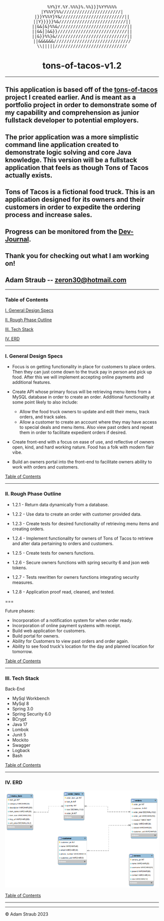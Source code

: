 <div align="center">
<p text-align = "center">
<pre>
%Y%}Y.%Y.%%%}%.%%}}]%YY%%%%
|Y%%Y}%%///////////////////////|
  |}}Y%%Y}Y&/////////////////////////||  
||Y}}}}}%&//////////////////////////||
||&&]&}%%&///////////////////////////||
||&&]]&&}}///////////////////////////||
||&}}%%}&////////////////////////////||
||&&&&&&//////////////////////////////
\\|||||////////////////////////////
</pre>
</p>

# tons-of-tacos-v1.2

</div>

---

## This application is based off of the [tons-of-tacos](https://github.com/strauberly/tons-of-tacos) project I created earlier. And is meant as a portfolio project in order to demonstrate some of my capability and comprehension as junior fullstack developer to potential employers.

## The prior application was a more simplistic command line application created to demonstrate logic solving and core Java knowledge. This version will be a fullstack application that feels as though Tons of Tacos actually exists.

## Tons of Tacos is a fictional food truck. This is an application designed for its owners and their customers in order to expedite the ordering process and increase sales.

## Progress can be monitored from the [Dev-Journal](https://github.com/strauberly/tons-of-tacos-v1.2/blob/main/DEV-JOURNAL.md).

## Thank you for checking out what I am working on!

## Adam Straub -- zeron30@hotmail.com

---

### Table of Contents

[I. General Design Specs](#i-general-design-specs)

[II. Rough Phase Outline](#ii-rough-phase-outline)

[III. Tech Stack](#iii-tech-stack)

[IV. ERD](#iv-erd)

---

### I. General Design Specs

- Focus is on getting functionality in place for customers to place orders. Then they can just come down to the truck pay in person and pick up food. After this we will implement accepting online payments and additional features.

- Create API whose primary focus will be retrieving menu items from a MySQL database in order to create an order.
  Additional functionality at some point likely to also include:

  - Allow the food truck owners to update and edit their menu, track orders, and track sales.
  - Allow a customer to create an account where they may have access to special deals and menu items. Also view past orders and repeat them in order to facilitate expedient orders if desired.

- Create front-end with a focus on ease of use, and reflective of owners open, kind, and hard working nature. Food has a folk with modern flair vibe.

- Build an owners portal into the front-end to facilitate owners ability to work with orders and customers.

[Table of Contents](#table-of-contents)

---

### II. Rough Phase Outline

- 1.2.1 - Return data dynamically from a database.

- 1.2.2 - Use data to create an order with customer provided data.

- 1.2.3 - Create tests for desired functionality of retrieving menu items and creating orders.

- 1.2.4 - Implement functionality for owners of Tons of Tacos to retrieve and alter data pertaining to orders and customers.

- 1.2.5 - Create tests for owners functions.

- 1.2.6 - Secure owners functions with spring security 6 and json web tokens.

- 1.2.7 - Tests rewritten for owners functions integrating security measures.

- 1.2.8 - Application proof read, cleaned, and tested.

===

Future phases:

- Incorporation of a notification system for when order ready.
- Incorporation of online payment systems with receipt.
- Build web application for customers.
- Build portal for owners.
- Ability for Customers to view past orders and order again.
- Ability to see food truck's location for the day and planned location for tomorrow.

[Table of Contents](#table-of-contents)

---

### III. Tech Stack

Back-End

- MySql Workbench
- MySql 8
- Spring 3.0
- Spring Security 6.0
- BCrypt
- Java 17
- Lombok
- Junit 5
- Mockito
- Swagger
- Logback
- Bash

[Table of Contents](#table-of-contents)

---

### IV. ERD

<p align="center">
  <img src="./back-end/supporting-files/erd-16Oct2023.png"/>
</p>

[Table of Contents](#table-of-contents)

---

---

© Adam Straub 2023
